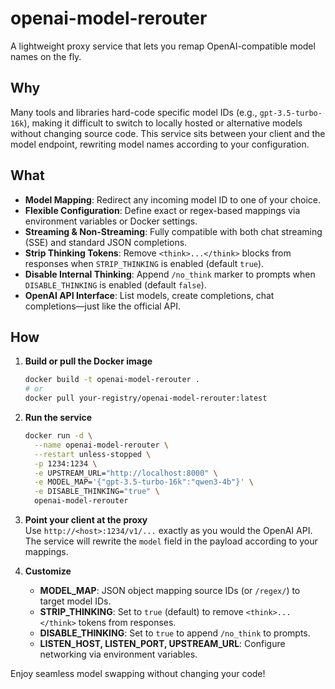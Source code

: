 # openai-model-rerouter

A lightweight proxy service that lets you remap OpenAI-compatible model names on the fly.

## Why

Many tools and libraries hard-code specific model IDs (e.g., `gpt-3.5-turbo-16k`), making it difficult to switch to locally hosted or alternative models without changing source code. This service sits between your client and the model endpoint, rewriting model names according to your configuration.

## What

- **Model Mapping**: Redirect any incoming model ID to one of your choice.
- **Flexible Configuration**: Define exact or regex-based mappings via environment variables or Docker settings.
- **Streaming & Non-Streaming**: Fully compatible with both chat streaming (SSE) and standard JSON completions.
- **Strip Thinking Tokens**: Remove `<think>...</think>` blocks from responses when `STRIP_THINKING` is enabled (default `true`).
- **Disable Internal Thinking**: Append `/no_think` marker to prompts when `DISABLE_THINKING` is enabled (default `false`).
- **OpenAI API Interface**: List models, create completions, chat completions—just like the official API.

## How

1. **Build or pull the Docker image**  
   ```bash
   docker build -t openai-model-rerouter .
   # or
   docker pull your-registry/openai-model-rerouter:latest
   ```

2. **Run the service**  
   ```bash
   docker run -d \
     --name openai-model-rerouter \
     --restart unless-stopped \
     -p 1234:1234 \
     -e UPSTREAM_URL="http://localhost:8000" \
     -e MODEL_MAP='{"gpt-3.5-turbo-16k":"qwen3-4b"}' \
     -e DISABLE_THINKING="true" \
     openai-model-rerouter
   ```

3. **Point your client at the proxy**  
   Use `http://<host>:1234/v1/...` exactly as you would the OpenAI API. The service will rewrite the `model` field in the payload according to your mappings.

4. **Customize**  
   - **MODEL_MAP**: JSON object mapping source IDs (or `/regex/`) to target model IDs.  
   - **STRIP_THINKING**: Set to `true` (default) to remove `<think>...</think>` tokens from responses.  
   - **DISABLE_THINKING**: Set to `true` to append `/no_think` to prompts.  
   - **LISTEN_HOST, LISTEN_PORT, UPSTREAM_URL**: Configure networking via environment variables.

Enjoy seamless model swapping without changing your code!  
